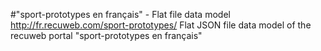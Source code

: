 #"sport-prototypes en français" - Flat file data model
http://fr.recuweb.com/sport-prototypes/
Flat JSON file data model of the recuweb portal "sport-prototypes en français"
